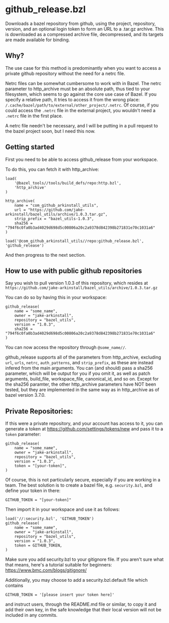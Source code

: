 # github_release.bzl

Downloads a bazel repository from github, using the project, repository, version,
and an optional login token to form an URL to a .tar.gz archive. This is downloaded
as a compressed archive file, decompressed, and its targets are made available for
binding.

## Why?

The use case for this method is predominantly when you want to access a
private github repository without the need for a netrc file.

Netrc files can be somewhat cumbersome to work with in Bazel. The netrc parameter
to http_archive must be an absolute path, thus tied to your filesystem, which seems
to go against the core use case of Bazel. If you specify a relative path, it tries
to access it from the wrong place: `/.cache/bazel/path/to/external/other_project/.netrc`.
Of course, if you could access the `.netrc` file in the external project, you wouldn't
need a `.netrc` file in the first place.

A netrc file needn't be necessary, and I will be putting in a pull request to the
bazel project soon, but I need this now.

## Getting started

First you need to be able to access github_release from your workspace.

To do this, you can fetch it with http_archive:

```
load(
    '@bazel_tools//tools/build_defs/repo:http.bzl',
    'http_archive'
)

http_archive(
    name = "com_github_arkinstall_utils",
    url = "https://github.com/jake-arkinstall/bazel_utils/archive/1.0.3.tar.gz",
    strip_prefix = "bazel_utils-1.0.3",
    sha256 = "794f6c0fa0b3ad4029d698d5c00806a20c2a9378d842398b271831e70c1031a6"
)

load('@com_github_arkinstall_utils//repo:github_release.bzl', 'github_release')
```

And then progress to the next section.


## How to use with public github repositories

Say you wish to pull version 1.0.3 of this repository, which resides at
`https://github.com/jake-arkinstall/bazel_utils/archive/1.0.3.tar.gz`

You can do so by having this in your workspace:
```
github_release(
    name = "some_name",
    owner = "jake-arkinstall",
    repository = "bazel_utils",
    version = "1.0.3",
    sha256 = "794f6c0fa0b3ad4029d698d5c00806a20c2a9378d842398b271831e70c1031a6"
)
```

You can now access the repository through `@some_name//`.

github_release supports all of the parameters from http_archive, excluding
`url`, `urls`, `netrc`, `auth_patterns`, and `strip_prefix`, as these are
instead infered from the main arguments. You can (and should) pass a sha256
parameter, which will be output for you if you omit it, as well as patch arguments,
build_file, workspace_file, canonical_id, and so on. Except for the sha256
paramter, the other http_archive parameters have NOT been tested, but they
are implemented in the same way as in http_archive as of bazel version 3.7.0.

## Private Repositories:

If this were a private repository, and your account has access to it, you can
generate a token at https://github.com/settings/tokens/new and pass it to a 
`token` parameter:

```
github_release(
    name = "some_name",
    owner = "jake-arkinstall",
    repository = "bazel_utils",
    version = "1.0.3",
    token = "[your-token]",
)
```

Of course, this is not particularly secure, especially if you are working
in a team. The best solution is to create a bazel file, e.g. `security.bzl`,
and define your token in there:

```
GITHUB_TOKEN = "[your-token]"
```

Then import it in your workspace and use it as follows:

```
load('//:security.bzl', 'GITHUB_TOKEN')
github_release(
    name = "some_name",
    owner = "jake-arkinstall",
    repository = "bazel_utils",
    version = "1.0.3",
    token = GITHUB_TOKEN,
)
```

Make sure you add security.bzl to your gitignore file. If you aren't sure
what that means, here's a tutorial suitable for beginners:
https://www.bmc.com/blogs/gitignore/

Additionally, you may choose to add a security.bzl.default file which contains

```
GITHUB_TOKEN = '[please insert your token here]'
```

and instruct users, through the README.md file or similar, to copy it and
add their own key, in the safe knowledge that their local version will not
be included in any commits.
